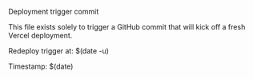 Deployment trigger commit

This file exists solely to trigger a GitHub commit that will kick off a fresh Vercel deployment.

Redeploy trigger at: $(date -u)

Timestamp: $(date)
